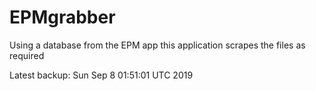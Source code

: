 # EPMgrabber
Using a database from the EPM app this application scrapes the files as required


Latest backup: Sun Sep 8 01:51:01 UTC 2019
